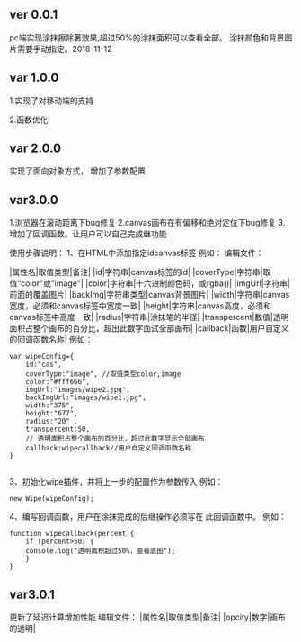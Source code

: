 ﻿## ver 0.0.1 ##
pc端实现涂抹擦除著效果,超过50%的涂抹面积可以查看全部。
涂抹颜色和背景图片需要手动指定。2018-11-12
## var 1.0.0 ##
1.实现了对移动端的支持

2.函数优化
## var 2.0.0 ##
实现了面向对象方式，
增加了参数配置
## var3.0.0 ##
1.浏览器在滚动距离下bug修复
2.canvas画布在有偏移和绝对定位下bug修复
3.增加了回调函数。让用户可以自己完成继功能

使用步骤说明：
1、在HTML中添加指定idcanvas标签
例如：<canvas id="cas" width="454" height="667"></canvas>
编辑文件：

|属性名|取值类型|备注|
|id|字符串|canvas标签的id|
|coverType|字符串|取值“color"或”image"|
|color|字符串|十六进制颜色码，或rgba()|
|imgUrl|字符串|前面的覆盖图片|
|backImg|字符串类型|canvas背景图片|
|width|字符串|canvas宽度，必须和canvas标签中宽度一致|
|height|字符串|canvas高度，必须和canvas标签中高度一致|
|radius|字符串|涂抹笔的半径|
|transpercent|数值|透明面积占整个画布的百分比，超出此数字面试全部画布|
|callback|函数|用户自定义的回调函数名称|
例如：
``` 
var wipeConfig={
	id:"cas",
	coverType:"image", //取值类型color,image
	color:"#fff666",
	imgUrl:"images/wipe2.jpg",
	backImgUrl:"images/wipe1.jpg",
	width:"375",
	height:"677",
	radius:"20" ,
	transpercent:50,
	// 透明面积占整个画布的百分比，超过此数字显示全部画布
	callback:wipecallback//用户自定义回调函数名称
}

 ```3、初始化wipe插件，并将上一步的配置作为参数传入例如：``` 
new Wipe(wipeConfig);
 ```4、编写回调函数，用户在涂抹完成的后继操作必须写在此回调函数中。例如：``` 
function wipecallback(percent){	if (percent>50) {	console.log("透明面积超过50%，查看底图");	}}
 ``` ## var3.0.1 ## 更新了延迟计算增加性能 编辑文件：|属性名|取值类型|备注||opcity|数字|画布的透明|
